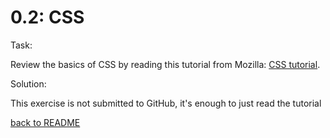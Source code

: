 # 0.2: CSS

Task: 

Review the basics of CSS by reading this tutorial from Mozilla: [CSS tutorial](https://developer.mozilla.org/en-US/docs/Learn/Getting_started_with_the_web/CSS_basics).

Solution: 

This exercise is not submitted to GitHub, it's enough to just read the tutorial

[back to README](../README.md)